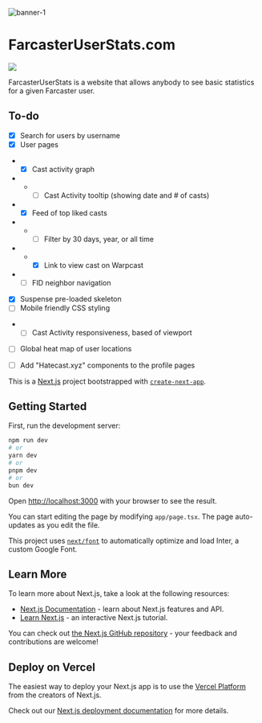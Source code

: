 ![banner-1](https://i.imgur.com/UQHNvRg.png)
# FarcasterUserStats.com
![](https://img.shields.io/github/last-commit/mattwelter/farcaster-user-stats)

FarcasterUserStats is a website that allows anybody to see basic statistics for a given Farcaster user.

## To-do
- [x] Search for users by username
- [x] User pages
- - [x] Cast activity graph
- - - [ ] Cast Activity tooltip (showing date and # of casts)
- - [x] Feed of top liked casts
- - - [ ] Filter by 30 days, year, or all time
- - - [x] Link to view cast on Warpcast
- - [ ] FID neighbor navigation
- [x] Suspense pre-loaded skeleton
- [ ] Mobile friendly CSS styling
- - [ ] Cast Activity responsiveness, based of viewport
- [ ] Global heat map of user locations
- [ ] Add "Hatecast.xyz" components to the profile pages


This is a [Next.js](https://nextjs.org/) project bootstrapped with [`create-next-app`](https://github.com/vercel/next.js/tree/canary/packages/create-next-app).

## Getting Started

First, run the development server:

```bash
npm run dev
# or
yarn dev
# or
pnpm dev
# or
bun dev
```

Open [http://localhost:3000](http://localhost:3000) with your browser to see the result.

You can start editing the page by modifying `app/page.tsx`. The page auto-updates as you edit the file.

This project uses [`next/font`](https://nextjs.org/docs/basic-features/font-optimization) to automatically optimize and load Inter, a custom Google Font.

## Learn More

To learn more about Next.js, take a look at the following resources:

- [Next.js Documentation](https://nextjs.org/docs) - learn about Next.js features and API.
- [Learn Next.js](https://nextjs.org/learn) - an interactive Next.js tutorial.

You can check out [the Next.js GitHub repository](https://github.com/vercel/next.js/) - your feedback and contributions are welcome!

## Deploy on Vercel

The easiest way to deploy your Next.js app is to use the [Vercel Platform](https://vercel.com/new?utm_medium=default-template&filter=next.js&utm_source=create-next-app&utm_campaign=create-next-app-readme) from the creators of Next.js.

Check out our [Next.js deployment documentation](https://nextjs.org/docs/deployment) for more details.
